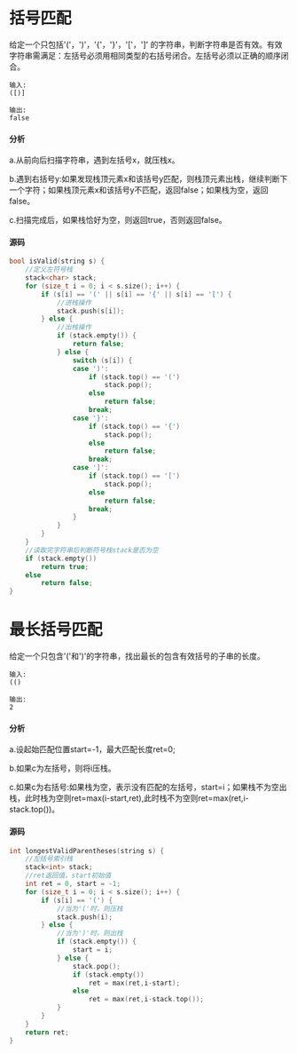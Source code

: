 # 括号匹配


给定一个只包括'('，')'，'{'，'}'，'['，']' 的字符串，判断字符串是否有效。有效字符串需满足：左括号必须用相同类型的右括号闭合。左括号必须以正确的顺序闭合。

```
输入:
([)]
```

```
输出:
false
```

#### 分析

a.从前向后扫描字符串，遇到左括号x，就压栈x。

b.遇到右括号y:如果发现栈顶元素x和该括号y匹配，则栈顶元素出栈，继续判断下一个字符；如果栈顶元素x和该括号y不匹配，返回false；如果栈为空，返回false。

c.扫描完成后，如果栈恰好为空，则返回true，否则返回false。

#### 源码

```cpp
bool isValid(string s) {
	//定义左符号栈
	stack<char> stack;
	for (size_t i = 0; i < s.size(); i++) {
		if (s[i] == '(' || s[i] == '{' || s[i] == '[') {
			//进栈操作
			stack.push(s[i]);
		} else {
			//出栈操作
			if (stack.empty()) {
				return false;
			} else {
				switch (s[i]) {
				case ')':
					if (stack.top() == '(')
						stack.pop();
					else
						return false;
					break;
				case '}':
					if (stack.top() == '{')
						stack.pop();
					else
						return false;
					break;
				case ']':
					if (stack.top() == '[')
						stack.pop();
					else
						return false;
					break;
				}
			}
		}
	}
	//读取完字符串后判断符号栈stack是否为空
	if (stack.empty())
		return true;
	else
		return false;
}
```

# 最长括号匹配


给定一个只包含'('和')'的字符串，找出最长的包含有效括号的子串的长度。

```
输入:
(()
```

```
输出:
2
```

#### 分析

a.设起始匹配位置start=-1，最大匹配长度ret=0;

b.如果c为左括号，则将i压栈。

c.如果c为右括号:如果栈为空，表示没有匹配的左括号，start=i；如果栈不为空出栈，此时栈为空则ret=max(i-start,ret),此时栈不为空则ret=max(ret,i-stack.top())。

#### 源码

```cpp
int longestValidParentheses(string s) {
	//左括号索引栈
	stack<int> stack;
	//ret返回值，start初始值
	int ret = 0, start = -1;
	for (size_t i = 0; i < s.size(); i++) {
		if (s[i] == '(') {
			//当为'('时，则压栈
			stack.push(i);
		} else {
			//当为')'时，则出栈
			if (stack.empty()) {
				start = i;
			} else {
				stack.pop();
				if (stack.empty())
					ret = max(ret,i-start);
				else
					ret = max(ret,i-stack.top());
			}
		}
	}
	return ret;
}
```
